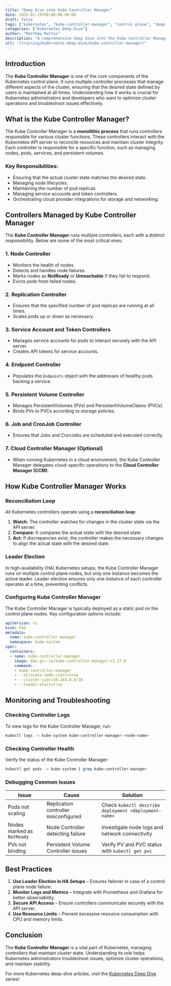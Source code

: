 ```yaml
---
title: "Deep Dive into Kube Controller Manager"
date: 2025-01-29T00:00:00-00:00
draft: false
tags: ["kubernetes", "kube-controller-manager", "control plane", "deep dive"]
categories: ["Kubernetes Deep Dive"]
author: "Matthew Mattox"
description: "A comprehensive deep dive into the Kube Controller Manager, its role in Kubernetes, key functions, and how it manages controllers for maintaining cluster state."
url: "/training/kubernetes-deep-dive/kube-controller-manager/"
---
```


## Introduction

The **Kube Controller Manager** is one of the core components of the Kubernetes control plane. It runs multiple controller processes that manage different aspects of the cluster, ensuring that the desired state defined by users is maintained at all times. Understanding how it works is crucial for Kubernetes administrators and developers who want to optimize cluster operations and troubleshoot issues effectively.

## What is the Kube Controller Manager?

The Kube Controller Manager is a **monolithic process** that runs controllers responsible for various cluster functions. These controllers interact with the Kubernetes API server to reconcile resources and maintain cluster integrity. Each controller is responsible for a specific function, such as managing nodes, pods, services, and persistent volumes.

### Key Responsibilities:
- Ensuring that the actual cluster state matches the desired state.
- Managing node lifecycles.
- Maintaining the number of pod replicas.
- Managing service accounts and token controllers.
- Orchestrating cloud provider integrations for storage and networking.

## Controllers Managed by Kube Controller Manager

The **Kube Controller Manager** runs multiple controllers, each with a distinct responsibility. Below are some of the most critical ones:

### 1. **Node Controller**
   - Monitors the health of nodes.
   - Detects and handles node failures.
   - Marks nodes as **NotReady** or **Unreachable** if they fail to respond.
   - Evicts pods from failed nodes.

### 2. **Replication Controller**
   - Ensures that the specified number of pod replicas are running at all times.
   - Scales pods up or down as necessary.

### 3. **Service Account and Token Controllers**
   - Manages service accounts for pods to interact securely with the API server.
   - Creates API tokens for service accounts.

### 4. **Endpoint Controller**
   - Populates the `Endpoints` object with the addresses of healthy pods backing a service.

### 5. **Persistent Volume Controller**
   - Manages PersistentVolumes (PVs) and PersistentVolumeClaims (PVCs).
   - Binds PVs to PVCs according to storage policies.

### 6. **Job and CronJob Controller**
   - Ensures that Jobs and CronJobs are scheduled and executed correctly.

### 7. **Cloud Controller Manager (Optional)**
   - When running Kubernetes in a cloud environment, the Kube Controller Manager delegates cloud-specific operations to the **Cloud Controller Manager (CCM)**.

## How Kube Controller Manager Works

### Reconciliation Loop
All Kubernetes controllers operate using a **reconciliation loop**:
1. **Watch:** The controller watches for changes in the cluster state via the API server.
2. **Compare:** It compares the actual state with the desired state.
3. **Act:** If discrepancies exist, the controller makes the necessary changes to align the actual state with the desired state.

### Leader Election
In high-availability (HA) Kubernetes setups, the Kube Controller Manager runs on multiple control plane nodes, but only one instance becomes the active leader. Leader election ensures only one instance of each controller operates at a time, preventing conflicts.

### Configuring Kube Controller Manager
The Kube Controller Manager is typically deployed as a static pod on the control plane nodes. Key configuration options include:

```yaml
apiVersion: v1
kind: Pod
metadata:
  name: kube-controller-manager
  namespace: kube-system
spec:
  containers:
  - name: kube-controller-manager
    image: k8s.gcr.io/kube-controller-manager:v1.27.0
    command:
    - kube-controller-manager
    - --allocate-node-cidrs=true
    - --cluster-cidr=10.244.0.0/16
    - --leader-elect=true
```

## Monitoring and Troubleshooting

### Checking Controller Logs
To view logs for the Kube Controller Manager, run:
```sh
kubectl logs -n kube-system kube-controller-manager-<node-name>
```

### Checking Controller Health
Verify the status of the Kube Controller Manager:
```sh
kubectl get pods -n kube-system | grep kube-controller-manager
```

### Debugging Common Issues
| Issue | Cause | Solution |
|--------|---------|-----------|
| Pods not scaling | Replication controller misconfigured | Check `kubectl describe deployment <deployment-name>` |
| Nodes marked as `NotReady` | Node Controller detecting failure | Investigate node logs and network connectivity |
| PVs not binding | Persistent Volume Controller issues | Verify PV and PVC status with `kubectl get pvc` |

## Best Practices
1. **Use Leader Election in HA Setups** – Ensures failover in case of a control plane node failure.
2. **Monitor Logs and Metrics** – Integrate with Prometheus and Grafana for better observability.
3. **Secure API Access** – Ensure controllers communicate securely with the API server.
4. **Use Resource Limits** – Prevent excessive resource consumption with CPU and memory limits.

## Conclusion
The **Kube Controller Manager** is a vital part of Kubernetes, managing controllers that maintain cluster state. Understanding its role helps Kubernetes administrators troubleshoot issues, optimize cluster operations, and maintain stability.

For more Kubernetes deep-dive articles, visit the [Kubernetes Deep Dive](https://support.tools/categories/kubernetes-deep-dive/) series!
